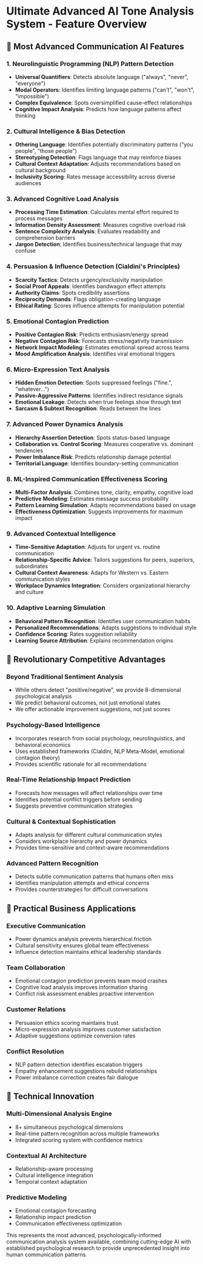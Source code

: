# Ultimate Advanced AI Tone Analysis System - Feature Overview

## 🧠 Most Advanced Communication AI Features

### 1. **Neurolinguistic Programming (NLP) Pattern Detection**
- **Universal Quantifiers**: Detects absolute language ("always", "never", "everyone")
- **Modal Operators**: Identifies limiting language patterns ("can't", "won't", "impossible")
- **Complex Equivalence**: Spots oversimplified cause-effect relationships
- **Cognitive Impact Analysis**: Predicts how language patterns affect thinking

### 2. **Cultural Intelligence & Bias Detection**
- **Othering Language**: Identifies potentially discriminatory patterns ("you people", "those people")
- **Stereotyping Detection**: Flags language that may reinforce biases
- **Cultural Context Adaptation**: Adjusts recommendations based on cultural background
- **Inclusivity Scoring**: Rates message accessibility across diverse audiences

### 3. **Advanced Cognitive Load Analysis**
- **Processing Time Estimation**: Calculates mental effort required to process messages
- **Information Density Assessment**: Measures cognitive overload risk
- **Sentence Complexity Analysis**: Evaluates readability and comprehension barriers
- **Jargon Detection**: Identifies business/technical language that may confuse

### 4. **Persuasion & Influence Detection (Cialdini's Principles)**
- **Scarcity Tactics**: Detects urgency/exclusivity manipulation
- **Social Proof Appeals**: Identifies bandwagon effect attempts
- **Authority Claims**: Spots credibility assertions
- **Reciprocity Demands**: Flags obligation-creating language
- **Ethical Rating**: Scores influence attempts for manipulation potential

### 5. **Emotional Contagion Prediction**
- **Positive Contagion Risk**: Predicts enthusiasm/energy spread
- **Negative Contagion Risk**: Forecasts stress/negativity transmission
- **Network Impact Modeling**: Estimates emotional spread across teams
- **Mood Amplification Analysis**: Identifies viral emotional triggers

### 6. **Micro-Expression Text Analysis**
- **Hidden Emotion Detection**: Spots suppressed feelings ("fine.", "whatever...")
- **Passive-Aggressive Patterns**: Identifies indirect resistance signals
- **Emotional Leakage**: Detects when true feelings show through text
- **Sarcasm & Subtext Recognition**: Reads between the lines

### 7. **Advanced Power Dynamics Analysis**
- **Hierarchy Assertion Detection**: Spots status-based language
- **Collaboration vs. Control Scoring**: Measures cooperative vs. dominant tendencies
- **Power Imbalance Risk**: Predicts relationship damage potential
- **Territorial Language**: Identifies boundary-setting communication

### 8. **ML-Inspired Communication Effectiveness Scoring**
- **Multi-Factor Analysis**: Combines tone, clarity, empathy, cognitive load
- **Predictive Modeling**: Estimates message success probability
- **Pattern Learning Simulation**: Adapts recommendations based on usage
- **Effectiveness Optimization**: Suggests improvements for maximum impact

### 9. **Advanced Contextual Intelligence**
- **Time-Sensitive Adaptation**: Adjusts for urgent vs. routine communication
- **Relationship-Specific Advice**: Tailors suggestions for peers, superiors, subordinates
- **Cultural Context Awareness**: Adapts for Western vs. Eastern communication styles
- **Workplace Dynamics Integration**: Considers organizational hierarchy and culture

### 10. **Adaptive Learning Simulation**
- **Behavioral Pattern Recognition**: Identifies user communication habits
- **Personalized Recommendations**: Adapts suggestions to individual style
- **Confidence Scoring**: Rates suggestion reliability
- **Learning Source Attribution**: Explains recommendation origins

## 🚀 Revolutionary Competitive Advantages

### **Beyond Traditional Sentiment Analysis**
- While others detect "positive/negative", we provide 8-dimensional psychological analysis
- We predict behavioral outcomes, not just emotional states
- We offer actionable improvement suggestions, not just scores

### **Psychology-Based Intelligence**
- Incorporates research from social psychology, neurolinguistics, and behavioral economics
- Uses established frameworks (Cialdini, NLP Meta-Model, emotional contagion theory)
- Provides scientific rationale for all recommendations

### **Real-Time Relationship Impact Prediction**
- Forecasts how messages will affect relationships over time
- Identifies potential conflict triggers before sending
- Suggests preventive communication strategies

### **Cultural & Contextual Sophistication**
- Adapts analysis for different cultural communication styles
- Considers workplace hierarchy and power dynamics
- Provides time-sensitive and context-aware recommendations

### **Advanced Pattern Recognition**
- Detects subtle communication patterns that humans often miss
- Identifies manipulation attempts and ethical concerns
- Provides counterstrategies for difficult conversations

## 🎯 Practical Business Applications

### **Executive Communication**
- Power dynamics analysis prevents hierarchical friction
- Cultural sensitivity ensures global team effectiveness
- Influence detection maintains ethical leadership standards

### **Team Collaboration**
- Emotional contagion prediction prevents team mood crashes
- Cognitive load analysis improves information sharing
- Conflict risk assessment enables proactive intervention

### **Customer Relations**
- Persuasion ethics scoring maintains trust
- Micro-expression analysis improves customer satisfaction
- Adaptive suggestions optimize conversion rates

### **Conflict Resolution**
- NLP pattern detection identifies escalation triggers
- Empathy enhancement suggestions rebuild relationships
- Power imbalance correction creates fair dialogue

## 🔬 Technical Innovation

### **Multi-Dimensional Analysis Engine**
- 8+ simultaneous psychological dimensions
- Real-time pattern recognition across multiple frameworks
- Integrated scoring system with confidence metrics

### **Contextual AI Architecture**
- Relationship-aware processing
- Cultural intelligence integration
- Temporal context adaptation

### **Predictive Modeling**
- Emotional contagion forecasting
- Relationship impact prediction
- Communication effectiveness optimization

This represents the most advanced, psychologically-informed communication analysis system available, combining cutting-edge AI with established psychological research to provide unprecedented insight into human communication patterns.
